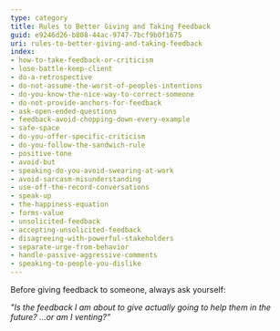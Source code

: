 ```yaml
---
type: category
title: Rules to Better Giving and Taking Feedback
guid: e9246d26-b808-44ac-9747-7bcf9b0f1675
uri: rules-to-better-giving-and-taking-feedback
index:
- how-to-take-feedback-or-criticism
- lose-battle-keep-client
- do-a-retrospective
- do-not-assume-the-worst-of-peoples-intentions
- do-you-know-the-nice-way-to-correct-someone
- do-not-provide-anchors-for-feedback
- ask-open-ended-questions
- feedback-avoid-chopping-down-every-example
- safe-space
- do-you-offer-specific-criticism
- do-you-follow-the-sandwich-rule
- positive-tone
- avoid-but
- speaking-do-you-avoid-swearing-at-work
- avoid-sarcasm-misunderstanding
- use-off-the-record-conversations
- speak-up
- the-happiness-equation
- forms-value
- unsolicited-feedback
- accepting-unsolicited-feedback
- disagreeing-with-powerful-stakeholders
- separate-urge-from-behavior
- handle-passive-aggressive-comments
- speaking-to-people-you-dislike
---
```


Before giving feedback to someone, always ask yourself:

_"Is the feedback I am about to give actually going to help them in the future? ...or am I venting?”_
